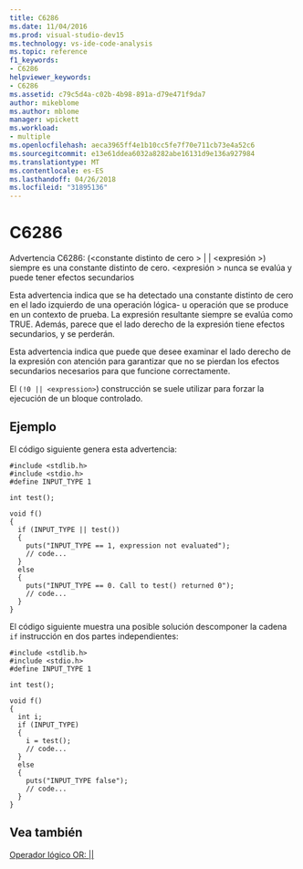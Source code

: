 ```yaml
---
title: C6286
ms.date: 11/04/2016
ms.prod: visual-studio-dev15
ms.technology: vs-ide-code-analysis
ms.topic: reference
f1_keywords:
- C6286
helpviewer_keywords:
- C6286
ms.assetid: c79c5d4a-c02b-4b98-891a-d79e471f9da7
author: mikeblome
ms.author: mblome
manager: wpickett
ms.workload:
- multiple
ms.openlocfilehash: aeca3965ff4e1b10cc5fe7f70e711cb73e4a52c6
ms.sourcegitcommit: e13e61ddea6032a8282abe16131d9e136a927984
ms.translationtype: MT
ms.contentlocale: es-ES
ms.lasthandoff: 04/26/2018
ms.locfileid: "31895136"
---
```

# <a name="c6286"></a>C6286
Advertencia C6286: (\<constante distinto de cero > &#124; &#124; \<expresión >) siempre es una constante distinto de cero. \<expresión > nunca se evalúa y puede tener efectos secundarios

 Esta advertencia indica que se ha detectado una constante distinto de cero en el lado izquierdo de una operación lógica- u operación que se produce en un contexto de prueba. La expresión resultante siempre se evalúa como TRUE. Además, parece que el lado derecho de la expresión tiene efectos secundarios, y se perderán.

 Esta advertencia indica que puede que desee examinar el lado derecho de la expresión con atención para garantizar que no se pierdan los efectos secundarios necesarios para que funcione correctamente.

 El `(!0 || <expression>`) construcción se suele utilizar para forzar la ejecución de un bloque controlado.

## <a name="example"></a>Ejemplo
 El código siguiente genera esta advertencia:

```
#include <stdlib.h>
#include <stdio.h>
#define INPUT_TYPE 1

int test();

void f()
{
  if (INPUT_TYPE || test())
  {
    puts("INPUT_TYPE == 1, expression not evaluated");
    // code...
  }
  else
  {
    puts("INPUT_TYPE == 0. Call to test() returned 0");
    // code...
  }
}
```

 El código siguiente muestra una posible solución descomponer la cadena `if` instrucción en dos partes independientes:

```
#include <stdlib.h>
#include <stdio.h>
#define INPUT_TYPE 1

int test();

void f()
{
  int i;
  if (INPUT_TYPE)
  {
    i = test();
    // code...
  }
  else
  {
    puts("INPUT_TYPE false");
    // code...
  }
}
```

## <a name="see-also"></a>Vea también
 [Operador lógico OR: &#124;&#124;](/cpp/cpp/logical-or-operator-pipe-pipe)